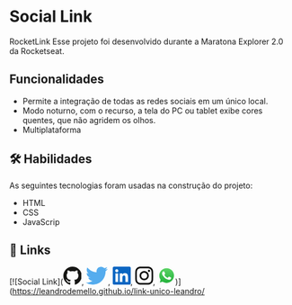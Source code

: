
# Social Link
RocketLink Esse projeto foi desenvolvido durante a Maratona Explorer 2.0 da Rocketseat.

## Funcionalidades

- Permite a integração de todas as redes sociais em um único local.
- Modo noturno, com o recurso, a tela do PC ou tablet exibe cores quentes, que não agridem os olhos.
- Multiplataforma

## 🛠 Habilidades

As seguintes tecnologias foram usadas na construção do projeto:
- HTML
- CSS
- JavaScrip

## 🔗 Links
[![Social Link](<svg width="32.77" height="32" viewBox="0 0 256 250"><path fill="#161614" d="M128.001 0C57.317 0 0 57.307 0 128.001c0 56.554 36.676 104.535 87.535 121.46c6.397 1.185 8.746-2.777 8.746-6.158c0-3.052-.12-13.135-.174-23.83c-35.61 7.742-43.124-15.103-43.124-15.103c-5.823-14.795-14.213-18.73-14.213-18.73c-11.613-7.944.876-7.78.876-7.78c12.853.902 19.621 13.19 19.621 13.19c11.417 19.568 29.945 13.911 37.249 10.64c1.149-8.272 4.466-13.92 8.127-17.116c-28.431-3.236-58.318-14.212-58.318-63.258c0-13.975 5-25.394 13.188-34.358c-1.329-3.224-5.71-16.242 1.24-33.874c0 0 10.749-3.44 35.21 13.121c10.21-2.836 21.16-4.258 32.038-4.307c10.878.049 21.837 1.47 32.066 4.307c24.431-16.56 35.165-13.12 35.165-13.12c6.967 17.63 2.584 30.65 1.255 33.873c8.207 8.964 13.173 20.383 13.173 34.358c0 49.163-29.944 59.988-58.447 63.157c4.591 3.972 8.682 11.762 8.682 23.704c0 17.126-.148 30.91-.148 35.126c0 3.407 2.304 7.398 8.792 6.14C219.37 232.5 256 184.537 256 128.002C256 57.307 198.691 0 128.001 0Zm-80.06 182.34c-.282.636-1.283.827-2.194.39c-.929-.417-1.45-1.284-1.15-1.922c.276-.655 1.279-.838 2.205-.399c.93.418 1.46 1.293 1.139 1.931Zm6.296 5.618c-.61.566-1.804.303-2.614-.591c-.837-.892-.994-2.086-.375-2.66c.63-.566 1.787-.301 2.626.591c.838.903 1 2.088.363 2.66Zm4.32 7.188c-.785.545-2.067.034-2.86-1.104c-.784-1.138-.784-2.503.017-3.05c.795-.547 2.058-.055 2.861 1.075c.782 1.157.782 2.522-.019 3.08Zm7.304 8.325c-.701.774-2.196.566-3.29-.49c-1.119-1.032-1.43-2.496-.726-3.27c.71-.776 2.213-.558 3.315.49c1.11 1.03 1.45 2.505.701 3.27Zm9.442 2.81c-.31 1.003-1.75 1.459-3.199 1.033c-1.448-.439-2.395-1.613-2.103-2.626c.301-1.01 1.747-1.484 3.207-1.028c1.446.436 2.396 1.602 2.095 2.622Zm10.744 1.193c.036 1.055-1.193 1.93-2.715 1.95c-1.53.034-2.769-.82-2.786-1.86c0-1.065 1.202-1.932 2.733-1.958c1.522-.03 2.768.818 2.768 1.868Zm10.555-.405c.182 1.03-.875 2.088-2.387 2.37c-1.485.271-2.861-.365-3.05-1.386c-.184-1.056.893-2.114 2.376-2.387c1.514-.263 2.868.356 3.061 1.403Z"/></svg>, <svg width="39.2" height="32" viewBox="0 0 256 209"><path fill="#55acee" d="M256 25.45a105.04 105.04 0 0 1-30.166 8.27c10.845-6.5 19.172-16.793 23.093-29.057a105.183 105.183 0 0 1-33.351 12.745C205.995 7.201 192.346.822 177.239.822c-29.006 0-52.523 23.516-52.523 52.52c0 4.117.465 8.125 1.36 11.97c-43.65-2.191-82.35-23.1-108.255-54.876c-4.52 7.757-7.11 16.78-7.11 26.404c0 18.222 9.273 34.297 23.365 43.716a52.312 52.312 0 0 1-23.79-6.57c-.003.22-.003.44-.003.661c0 25.447 18.104 46.675 42.13 51.5a52.592 52.592 0 0 1-23.718.9c6.683 20.866 26.08 36.05 49.062 36.475c-17.975 14.086-40.622 22.483-65.228 22.483c-4.24 0-8.42-.249-12.529-.734c23.243 14.902 50.85 23.597 80.51 23.597c96.607 0 149.434-80.031 149.434-149.435c0-2.278-.05-4.543-.152-6.795A106.748 106.748 0 0 0 256 25.45"/></svg>, <svg width="32" height="32" viewBox="0 0 256 256"><path fill="#0A66C2" d="M218.123 218.127h-37.931v-59.403c0-14.165-.253-32.4-19.728-32.4c-19.756 0-22.779 15.434-22.779 31.369v60.43h-37.93V95.967h36.413v16.694h.51a39.907 39.907 0 0 1 35.928-19.733c38.445 0 45.533 25.288 45.533 58.186l-.016 67.013ZM56.955 79.27c-12.157.002-22.014-9.852-22.016-22.009c-.002-12.157 9.851-22.014 22.008-22.016c12.157-.003 22.014 9.851 22.016 22.008A22.013 22.013 0 0 1 56.955 79.27m18.966 138.858H37.95V95.967h37.97v122.16ZM237.033.018H18.89C8.58-.098.125 8.161-.001 18.471v219.053c.122 10.315 8.576 18.582 18.89 18.474h218.144c10.336.128 18.823-8.139 18.966-18.474V18.454c-.147-10.33-8.635-18.588-18.966-18.453"/></svg>, <svg width="32" height="32" viewBox="0 0 256 256"><path fill="#0A0A08" d="M128 23.064c34.177 0 38.225.13 51.722.745c12.48.57 19.258 2.655 23.769 4.408c5.974 2.322 10.238 5.096 14.717 9.575c4.48 4.479 7.253 8.743 9.575 14.717c1.753 4.511 3.838 11.289 4.408 23.768c.615 13.498.745 17.546.745 51.723c0 34.178-.13 38.226-.745 51.723c-.57 12.48-2.655 19.257-4.408 23.768c-2.322 5.974-5.096 10.239-9.575 14.718c-4.479 4.479-8.743 7.253-14.717 9.574c-4.511 1.753-11.289 3.839-23.769 4.408c-13.495.616-17.543.746-51.722.746c-34.18 0-38.228-.13-51.723-.746c-12.48-.57-19.257-2.655-23.768-4.408c-5.974-2.321-10.239-5.095-14.718-9.574c-4.479-4.48-7.253-8.744-9.574-14.718c-1.753-4.51-3.839-11.288-4.408-23.768c-.616-13.497-.746-17.545-.746-51.723c0-34.177.13-38.225.746-51.722c.57-12.48 2.655-19.258 4.408-23.769c2.321-5.974 5.095-10.238 9.574-14.717c4.48-4.48 8.744-7.253 14.718-9.575c4.51-1.753 11.288-3.838 23.768-4.408c13.497-.615 17.545-.745 51.723-.745M128 0C93.237 0 88.878.147 75.226.77c-13.625.622-22.93 2.786-31.071 5.95c-8.418 3.271-15.556 7.648-22.672 14.764C14.367 28.6 9.991 35.738 6.72 44.155C3.555 52.297 1.392 61.602.77 75.226C.147 88.878 0 93.237 0 128c0 34.763.147 39.122.77 52.774c.622 13.625 2.785 22.93 5.95 31.071c3.27 8.417 7.647 15.556 14.763 22.672c7.116 7.116 14.254 11.492 22.672 14.763c8.142 3.165 17.446 5.328 31.07 5.95c13.653.623 18.012.77 52.775.77s39.122-.147 52.774-.77c13.624-.622 22.929-2.785 31.07-5.95c8.418-3.27 15.556-7.647 22.672-14.763c7.116-7.116 11.493-14.254 14.764-22.672c3.164-8.142 5.328-17.446 5.95-31.07c.623-13.653.77-18.012.77-52.775s-.147-39.122-.77-52.774c-.622-13.624-2.786-22.929-5.95-31.07c-3.271-8.418-7.648-15.556-14.764-22.672C227.4 14.368 220.262 9.99 211.845 6.72c-8.142-3.164-17.447-5.328-31.071-5.95C167.122.147 162.763 0 128 0Zm0 62.27c-36.302 0-65.73 29.43-65.73 65.73c0 36.302 29.428 65.73 65.73 65.73c36.301 0 65.73-29.428 65.73-65.73c0-36.301-29.429-65.73-65.73-65.73Zm0 108.397c-23.564 0-42.667-19.103-42.667-42.667S104.436 85.333 128 85.333s42.667 19.103 42.667 42.667s-19.103 42.667-42.667 42.667Zm83.686-110.994c0 8.484-6.876 15.36-15.36 15.36c-8.483 0-15.36-6.876-15.36-15.36c0-8.483 6.877-15.36 15.36-15.36c8.484 0 15.36 6.877 15.36 15.36Z"/></svg>, <svg width="31.76" height="32" viewBox="0 0 256 258"><defs><linearGradient id="svgIDa" x1="50%" x2="50%" y1="100%" y2="0%"><stop offset="0%" stop-color="#1FAF38"/><stop offset="100%" stop-color="#60D669"/></linearGradient><linearGradient id="svgIDb" x1="50%" x2="50%" y1="100%" y2="0%"><stop offset="0%" stop-color="#F9F9F9"/><stop offset="100%" stop-color="#FFF"/></linearGradient></defs><path fill="url(#svgIDa)" d="M5.463 127.456c-.006 21.677 5.658 42.843 16.428 61.499L4.433 252.697l65.232-17.104a122.994 122.994 0 0 0 58.8 14.97h.054c67.815 0 123.018-55.183 123.047-123.01c.013-32.867-12.775-63.773-36.009-87.025c-23.23-23.25-54.125-36.061-87.043-36.076c-67.823 0-123.022 55.18-123.05 123.004"/><path fill="url(#svgIDb)" d="M1.07 127.416c-.007 22.457 5.86 44.38 17.014 63.704L0 257.147l67.571-17.717c18.618 10.151 39.58 15.503 60.91 15.511h.055c70.248 0 127.434-57.168 127.464-127.423c.012-34.048-13.236-66.065-37.3-90.15C194.633 13.286 162.633.014 128.536 0C58.276 0 1.099 57.16 1.071 127.416Zm40.24 60.376l-2.523-4.005c-10.606-16.864-16.204-36.352-16.196-56.363C22.614 69.029 70.138 21.52 128.576 21.52c28.3.012 54.896 11.044 74.9 31.06c20.003 20.018 31.01 46.628 31.003 74.93c-.026 58.395-47.551 105.91-105.943 105.91h-.042c-19.013-.01-37.66-5.116-53.922-14.765l-3.87-2.295l-40.098 10.513l10.706-39.082Z"/><path fill="#FFF" d="M96.678 74.148c-2.386-5.303-4.897-5.41-7.166-5.503c-1.858-.08-3.982-.074-6.104-.074c-2.124 0-5.575.799-8.492 3.984c-2.92 3.188-11.148 10.892-11.148 26.561c0 15.67 11.413 30.813 13.004 32.94c1.593 2.123 22.033 35.307 54.405 48.073c26.904 10.609 32.379 8.499 38.218 7.967c5.84-.53 18.844-7.702 21.497-15.139c2.655-7.436 2.655-13.81 1.859-15.142c-.796-1.327-2.92-2.124-6.105-3.716c-3.186-1.593-18.844-9.298-21.763-10.361c-2.92-1.062-5.043-1.592-7.167 1.597c-2.124 3.184-8.223 10.356-10.082 12.48c-1.857 2.129-3.716 2.394-6.9.801c-3.187-1.598-13.444-4.957-25.613-15.806c-9.468-8.442-15.86-18.867-17.718-22.056c-1.858-3.184-.199-4.91 1.398-6.497c1.431-1.427 3.186-3.719 4.78-5.578c1.588-1.86 2.118-3.187 3.18-5.311c1.063-2.126.531-3.986-.264-5.579c-.798-1.593-6.987-17.343-9.819-23.64"/></svg>)](https://leandrodemello.github.io/link-unico-leandro/



